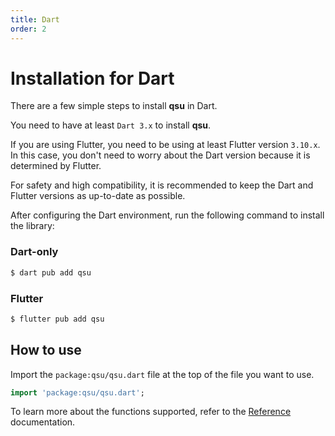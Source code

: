 ```yaml
---
title: Dart
order: 2
---
```


# Installation for Dart <Badge type="info" text="Dart" />

There are a few simple steps to install **qsu** in Dart.

You need to have at least `Dart 3.x` to install **qsu**.

If you are using Flutter, you need to be using at least Flutter version `3.10.x`. In this case, you don't need to worry about the Dart version because it is determined by Flutter.

For safety and high compatibility, it is recommended to keep the Dart and Flutter versions as up-to-date as possible.

After configuring the Dart environment, run the following command to install the library:

### Dart-only

```bash
$ dart pub add qsu
```

### Flutter

```bash
$ flutter pub add qsu
```

## How to use

Import the `package:qsu/qsu.dart` file at the top of the file you want to use.

```dart
import 'package:qsu/qsu.dart';
```

To learn more about the functions supported, refer to the [Reference](/reference/index.md) documentation.
